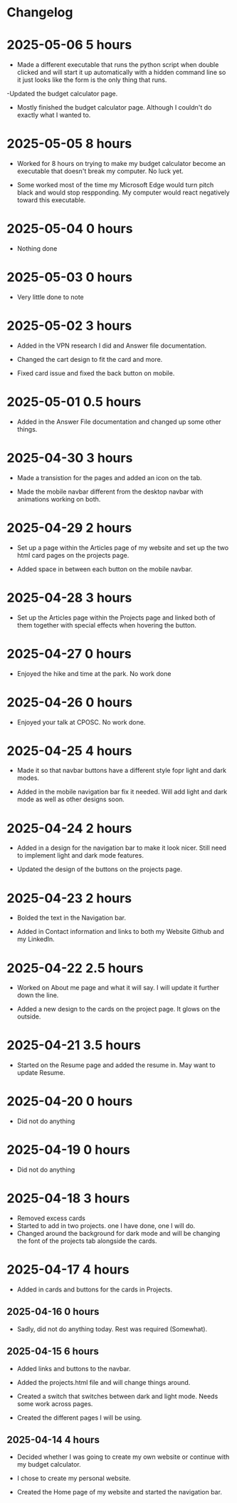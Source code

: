 # Changelog

# 2025-05-06 5 hours

- Made a different executable that runs the python script when double clicked and will start it up automatically with a hidden command line so it just looks like the form is the only thing that runs.

-Updated the budget calculator page.

- Mostly finished the budget calculator page. Although I couldn't do exactly what I wanted to.

# 2025-05-05 8 hours

- Worked for 8 hours on trying to make my budget calculator become an executable that doesn't break my computer. No luck yet.

- Some worked most of the time my Microsoft Edge would turn pitch black and would stop respponding. My computer would react negatively toward this executable.

# 2025-05-04 0 hours

- Nothing done

# 2025-05-03 0 hours

- Very little done to note

# 2025-05-02 3 hours

- Added in the VPN research I did and Answer file documentation.

- Changed the cart design to fit the card and more.

- Fixed card issue and fixed the back button on mobile.

# 2025-05-01 0.5 hours 

- Added in the Answer File documentation and changed up some other things.

# 2025-04-30 3 hours

- Made a transistion for the pages and added an icon on the tab.

- Made the mobile navbar different from the desktop navbar with animations working on both.

# 2025-04-29 2 hours

- Set up a page within the Articles page of my website and set up the two html card pages on the projects page.

- Added space in between each button on the mobile navbar.

# 2025-04-28 3 hours

- Set up the Articles page within the Projects page and linked both of them together with special effects when hovering the button.

# 2025-04-27 0 hours

- Enjoyed the hike and time at the park. No work done

# 2025-04-26 0 hours

- Enjoyed your talk at CPOSC. No work done.

# 2025-04-25 4 hours

- Made it so that navbar buttons have a different style fopr light and dark modes.

- Added in the mobile navigation bar fix it needed. Will add light and dark mode as well as other designs soon.

# 2025-04-24 2 hours

- Added in a design for the navigation bar to make it look nicer. Still need to implement light and dark mode features.

- Updated the design of the buttons on the projects page.

# 2025-04-23 2 hours

- Bolded the text in the Navigation bar. 

- Added in Contact information and links to both my Website Github and my LinkedIn.

# 2025-04-22 2.5 hours

- Worked on About me page and what it will say. I will update it further down the line.

- Added a new design to the cards on the project page. It glows on the outside.

# 2025-04-21 3.5 hours

- Started on the Resume page and added the resume in. May want to update Resume.

# 2025-04-20 0 hours

- Did not do anything

# 2025-04-19 0 hours

- Did not do anything

# 2025-04-18 3 hours

- Removed excess cards  
- Started to add in two projects. one I have done, one I will do.
- Changed around the background for dark mode and will be changing the font of the projects tab alongside the cards.

# 2025-04-17 4 hours

- Added in cards and buttons for the cards in Projects.

## 2025-04-16 0 hours

- Sadly, did not do anything today. Rest was required (Somewhat).

## 2025-04-15 6 hours

- Added links and buttons to the navbar.

- Added the projects.html file and will change things around.

- Created a switch that switches between dark and light mode. Needs some work across pages.

- Created the different pages I will be using.

## 2025-04-14 4 hours

- Decided whether I was going to create my own website or continue with my budget calculator. 

- I chose to create my personal website.

- Created the Home page of my website and started the navigation bar.


